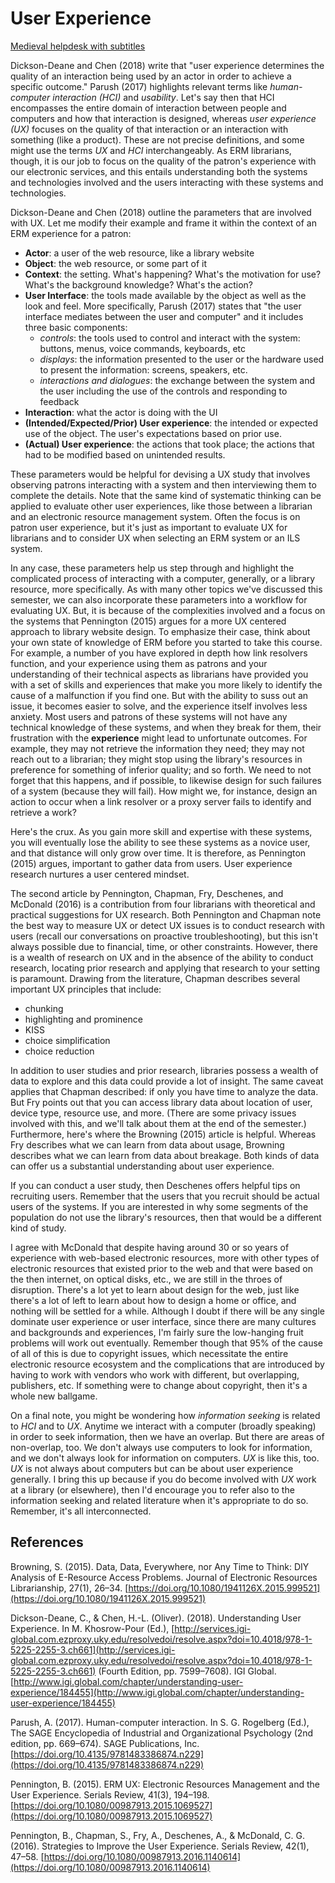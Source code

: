 # User Experience

[Medieval helpdesk with subtitles][medieval]

[medieval]:https://www.youtube.com/watch?v=pQHX-SjgQvQ

Dickson-Deane and Chen (2018) write that "user experience determines the quality of an interaction being used by an actor in order to achieve a specific outcome." Parush (2017) highlights relevant terms like *human-computer interaction (HCI)* and *usability*. Let's say then that HCI encompasses the entire domain of interaction between people and computers and how that interaction is designed, whereas *user experience (UX)* focuses on the quality of that interaction or an interaction with something (like a product). These are not precise definitions, and some might use the terms *UX* and *HCI* interchangeably. As ERM librarians, though, it is our job to focus on the quality of the patron's experience with our electronic services, and this entails understanding both the systems and technologies involved and the users interacting with these systems and technologies.

Dickson-Deane and Chen (2018) outline the parameters that are involved with UX. Let me modify their example and frame it within the context of an ERM experience for a patron:

* **Actor**: a user of the web resource, like a library website
* **Object**: the web resource, or some part of it
* **Context**: the setting. What's happening? What's the motivation for use? What's the background knowledge? What's the action?
* **User Interface**: the tools made available by the object as well as the look and feel. More specifically, Parush (2017) states that "the user interface mediates between the user and computer" and it includes three basic components:
    * *controls*: the tools used to control and interact with the system: buttons, menus, voice commands, keyboards, etc
    * *displays*: the information presented to the user or the hardware used to present the information: screens, speakers, etc.
    * *interactions and dialogues*: the exchange between the system and the user including the use of the controls and responding to feedback
* **Interaction**: what the actor is doing with the UI
* **(Intended/Expected/Prior) User experience**: the intended or expected use of the object. The user's expectations based on prior use.
* **(Actual) User experience**: the actions that took place; the actions that had to be modified based on unintended results.

These parameters would be helpful for devising a UX study that involves observing patrons interacting with a system and then interviewing them to complete the details. Note that the same kind of systematic thinking can be applied to evaluate other user experiences, like those between a librarian and an electronic resource management system. Often the focus is on patron user experience, but it's just as important to evaluate UX for librarians and to consider UX when selecting an ERM system or an ILS system.

In any case, these parameters help us step through and highlight the complicated process of interacting with a computer, generally, or a library resource, more specifically. As with many other topics we've discussed this semester, we can also incorporate these parameters into a workflow for evaluating UX. But, it is because of the complexities involved and a focus on the systems that Pennington (2015) argues for a more UX centered approach to library website design. To emphasize their case, think about your own state of knowledge of ERM before you started to take this course. For example, a number of you have explored in depth how link resolvers function, and your experience using them as patrons and your understanding of their technical aspects as librarians have provided you with a set of skills and experiences that make you more likely to identify the cause of a malfunction if you find one. But with the ability to suss out an issue, it becomes easier to solve, and the experience itself involves less anxiety. Most users and patrons of these systems will not have any technical knowledge of these systems, and when they break for them, their frustration with the **experience** might lead to unfortunate outcomes. For example, they may not retrieve the information they need; they may not reach out to a librarian; they might stop using the library's resources in preference for something of inferior quality; and so forth. We need to not forget that this happens, and if possible, to likewise design for such failures of a system (because they will fail). How might we, for instance, design an action to occur when a link resolver or a proxy server fails to identify and retrieve a work?

Here's the crux. As you gain more skill and expertise with these systems, you will eventually lose the ability to see these systems as a novice user, and that distance will only grow over time. It is therefore, as Pennington (2015) argues, important to gather data from users. User experience research nurtures a user centered mindset.

The second article by Pennington, Chapman, Fry, Deschenes, and McDonald (2016) is a contribution from four librarians with theoretical and practical suggestions for UX research. Both Pennington and Chapman note the best way to measure UX or detect UX issues is to conduct research with users (recall our conversations on proactive troubleshooting), but this isn't always possible due to financial, time, or other constraints. However, there is a wealth of research on UX and in the absence of the ability to conduct research, locating prior research and applying that research to your setting is paramount. Drawing from the literature, Chapman describes several important UX principles that include:

* chunking
* highlighting and prominence
* KISS
* choice simplification
* choice reduction

In addition to user studies and prior research, libraries possess a wealth of data to explore and this data could provide a lot of insight. The same caveat applies that Chapman described: if only you have time to analyze the data. But Fry points out that you can access library data about location of user, device type, resource use, and more. (There are some privacy issues involved with this, and we'll talk about them at the end of the semester.) Furthermore, here's where the Browning (2015) article is helpful. Whereas Fry describes what we can learn from data about usage, Browning describes what we can learn from data about breakage. Both kinds of data can offer us a substantial understanding about user experience.

If you can conduct a user study, then Deschenes offers helpful tips on recruiting users. Remember that the users that you recruit should be actual users of the systems. If you are interested in why some segments of the population do not use the library's resources, then that would be a different kind of study.

I agree with McDonald that despite having around 30 or so years of experience with web-based electronic resources, more with other types of electronic resources that existed prior to the web and that were based on the then internet, on optical disks, etc., we are still in the throes of disruption. There's a lot yet to learn about design for the web, just like there's a lot of left to learn about how to design a home or office, and nothing will be settled for a while. Although I doubt if there will be any single dominate user experience or user interface, since there are many cultures and backgrounds and experiences, I'm fairly sure the low-hanging fruit problems will work out eventually. Remember though that 95% of the cause of all of this is due to copyright issues, which necessitate the entire electronic resource ecosystem and the complications that are introduced by having to work with vendors who work with different, but overlapping, publishers, etc. If something were to change about copyright, then it's a whole new ballgame.

On a final note, you might be wondering how *information seeking* is related to *HCI* and to *UX*. Anytime we interact with a computer (broadly speaking) in order to seek information, then we have an overlap. But there are areas of non-overlap, too. We don't always use computers to look for information, and we don't always look for information on computers. *UX* is like this, too. *UX* is not always about computers but can be about user experience generally. I bring this up because if you do become involved with *UX* work at a library (or elsewhere), then I'd encourage you to refer also to the information seeking and related literature when it's appropriate to do so. Remember, it's all interconnected.

## References

Browning, S. (2015). Data, Data, Everywhere, nor Any Time to Think: DIY Analysis of E-Resource Access Problems. Journal of Electronic Resources Librarianship, 27(1), 26–34. [https://doi.org/10.1080/1941126X.2015.999521](https://doi.org/10.1080/1941126X.2015.999521)

Dickson-Deane, C., & Chen, H.-L. (Oliver). (2018). Understanding User Experience. In M. Khosrow-Pour (Ed.), [http://services.igi-global.com.ezproxy.uky.edu/resolvedoi/resolve.aspx?doi=10.4018/978-1-5225-2255-3.ch661](http://services.igi-global.com.ezproxy.uky.edu/resolvedoi/resolve.aspx?doi=10.4018/978-1-5225-2255-3.ch661) (Fourth Edition, pp. 7599–7608). IGI Global. [http://www.igi.global.com/chapter/understanding-user-experience/184455](http://www.igi.global.com/chapter/understanding-user-experience/184455)

Parush, A. (2017). Human-computer interaction. In S. G. Rogelberg (Ed.), The SAGE Encyclopedia of Industrial and Organizational Psychology (2nd edition, pp. 669–674). SAGE Publications, Inc. [https://doi.org/10.4135/9781483386874.n229](https://doi.org/10.4135/9781483386874.n229)

Pennington, B. (2015). ERM UX: Electronic Resources Management and the User Experience. Serials Review, 41(3), 194–198. [https://doi.org/10.1080/00987913.2015.1069527](https://doi.org/10.1080/00987913.2015.1069527)

Pennington, B., Chapman, S., Fry, A., Deschenes, A., & McDonald, C. G. (2016). Strategies to Improve the User Experience. Serials Review, 42(1), 47–58. [https://doi.org/10.1080/00987913.2016.1140614](https://doi.org/10.1080/00987913.2016.1140614)
